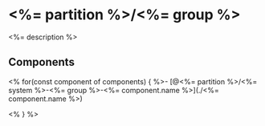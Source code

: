 # <%= partition %>/<%= group %>

<%= description %>

## Components

<% for(const component of components) { %>- [@<%= partition %>/<%= system %>-<%= group %>-<%= component.name %>](./<%= component.name %>) 

<% } %>
